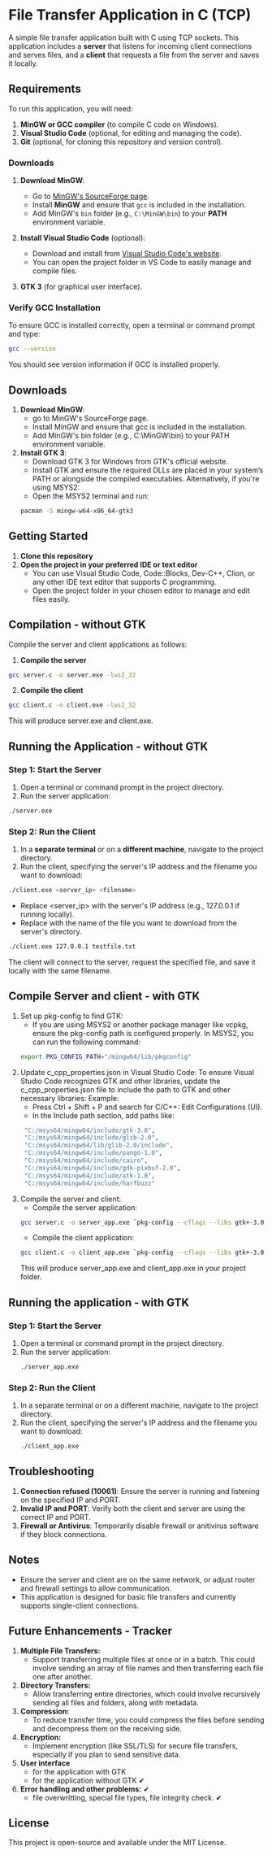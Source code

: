 # File Transfer Application in C (TCP)

A simple file transfer application built with C using TCP sockets. This application includes a **server** that listens for incoming client connections and serves files, and a **client** that requests a file from the server and saves it locally.

## Requirements

To run this application, you will need:
1. **MinGW or GCC compiler** (to compile C code on Windows).
2. **Visual Studio Code** (optional, for editing and managing the code).
3. **Git** (optional, for cloning this repository and version control).

### Downloads

1. **Download MinGW**:
   - Go to [MinGW's SourceForge page](https://sourceforge.net/projects/mingw/files/latest/download).
   - Install **MinGW** and ensure that `gcc` is included in the installation.
   - Add MinGW's `bin` folder (e.g., `C:\MinGW\bin`) to your **PATH** environment variable.

2. **Install Visual Studio Code** (optional):
   - Download and install from [Visual Studio Code's website](https://code.visualstudio.com/).
   - You can open the project folder in VS Code to easily manage and compile files.

3. **GTK 3** (for graphical user interface).

### Verify GCC Installation

To ensure GCC is installed correctly, open a terminal or command prompt and type:
```bash
gcc --version
```
You should see version information if GCC is installed properly.

## Downloads
1. **Download MinGW**:
   - go to MinGW's SourceForge page.
   - Install MinGW and ensure that gcc is included in the installation.
   - Add MinGW's bin folder (e.g., C:\MinGW\bin) to your PATH environment variable.
2. **Install GTK 3**:
   - Download GTK 3 for Windows from GTK's official website.
   - Install GTK and ensure the required DLLs are placed in your system’s PATH or alongside the compiled executables.
   Alternatively, if you're using MSYS2:
   - Open the MSYS2 terminal and run:
   ```bash
   pacman -S mingw-w64-x86_64-gtk3
   ```

## Getting Started
1. **Clone this repository**
2. **Open the project in your preferred IDE or text editor**
   - You can use Visual Studio Code, Code::Blocks, Dev-C++, Clion, or any other IDE text editor that supports C programming.
   - Open the project folder in your chosen editor to manage and edit files easily.


## Compilation - without GTK
Compile the server and client applications as follows:
1. **Compile the server**
```bash
gcc server.c -o server.exe -lws2_32
```
2. **Compile the client**
```bash
gcc client.c -o client.exe -lws2_32
```
This will produce server.exe and client.exe.

## Running the Application - without GTK
### Step 1: Start the Server
1. Open a terminal or command prompt in the project directory.
2. Run the server application:
```bash
./server.exe
```
### Step 2: Run the Client
1. In a **separate terminal** or on a **different machine**, navigate to the project directory.
2. Run the client, specifying the server's IP address and the filename you want to download:
```bash
./client.exe <server_ip> <filename>
```
   - Replace <server_ip> with the server's IP address (e.g., 127.0.0.1 if running locally).
   - Replace <filename> with the name of the file you want to download from the server's directory.
```bash
./client.exe 127.0.0.1 testfile.txt
```
The client will connect to the server, request the specified file, and save it locally with the same filename.

## Compile Server and client - with GTK
1. Set up pkg-config to find GTK:
   - If you are using MSYS2 or another package manager like vcpkg, ensure the pkg-config path is configured properly.
   In MSYS2, you can run the following command:
   ```bash
   export PKG_CONFIG_PATH="/mingw64/lib/pkgconfig"
   ```
2. Update c_cpp_properties.json in Visual Studio Code: To ensure Visual Studio Code recognizes GTK and other libraries, update the c_cpp_properties.json file to include the path to GTK and other necessary libraries:
   Example:
   - Press Ctrl + Shift + P and search for C/C++: Edit Configurations (UI).
   - In the Include path section, add paths like:
   ```bash
    "C:/msys64/mingw64/include/gtk-3.0",
    "C:/msys64/mingw64/include/glib-2.0",
    "C:/msys64/mingw64/lib/glib-2.0/include",
    "C:/msys64/mingw64/include/pango-1.0",
    "C:/msys64/mingw64/include/cairo",
    "C:/msys64/mingw64/include/gdk-pixbuf-2.0",
    "C:/msys64/mingw64/include/atk-1.0",
    "C:/msys64/mingw64/include/harfbuzz"
   ```
3. Compile the server and client:
   - Compile the server application:
   ```bash
   gcc server.c -o server_app.exe `pkg-config --cflags --libs gtk+-3.0` -lws2_32
   ```
   - Compile the client application:
   ```bash
   gcc client.c -o client_app.exe `pkg-config --cflags --libs gtk+-3.0` -lws2_32
   ```
   This will produce server_app.exe and client_app.exe in your project folder.

## Running the application - with GTK
### Step 1: Start the Server
1. Open a terminal or command prompt in the project directory.
2. Run the server application:
   ```bash
   ./server_app.exe
   ```
### Step 2: Run the Client
1. In a separate terminal or on a different machine, navigate to the project directory.
2. Run the client, specifying the server's IP address and the filename you want to download:
   ```bash
   ./client_app.exe
   ```

## Troubleshooting
1. **Connection refused (10061)**: Ensure the server is running and listening on the specified IP and PORT.
2. **Invalid IP and PORT**: Verify both the client and server are using the correct IP and PORT.
3. **Firewall or Antivirus**: Temporarily disable firewall or anitivirus software if they block connections.

## Notes
   - Ensure the server and client are on the same network, or adjust router and firewall settings to allow communication.
   - This application is designed for basic file transfers and currently supports single-client connections.

## Future Enhancements - Tracker
1. **Multiple File Transfers:**
   - Support transferring multiple files at once or in a batch. This could involve sending an array of file names and then transferring each file one after another.
2. **Directory Transfers:**
   - Allow transferring entire directories, which could involve recursively sending all files and folders, along with metadata.
3. **Compression:**
   - To reduce transfer time, you could compress the files before sending and decompress them on the receiving side.
4. **Encryption:**
   - Implement encryption (like SSL/TLS) for secure file transfers, especially if you plan to send sensitive data.
5. **User interface**
   - for the application with GTK
   - for the application without GTK ✔
7. **Error handling and other problems:** ✔
   - file overwritting, special file types, file integrity check. ✔

## License
This project is open-source and available under the MIT License.
